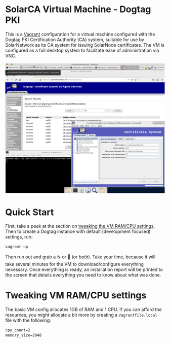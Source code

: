 # SolarCA Virtual Machine - Dogtag PKI

This is a [Vagrant][vagrant] configuration for a virtual machine configured with the Dogtag PKI
Certification Authority (CA) system, suitable for use by SolarNetwork as its CA system for issuing
SolarNode certificates. The VM is configured as a full desktop system to facilitate ease of
administration via VNC.

![SolarCA Desktop](docs/solarca-vnc-demo.png)

# Quick Start

First, take a peek at the section on [tweaking the VM RAM/CPU settings](#tweaking-vm-ramcpu-settings).
Then to create a Dogtag instance with default (development focused) settings, run:

```sh
vagrant up
```

Then run out and grab a ☕️ or 🍩 (or both). Take your time, because it will take several minutes for
the VM to download/configure everything necessary. Once everything is ready, an installation report
will be printed to the screen that details everything you need to know about what was done.

# Tweaking VM RAM/CPU settings

The basic VM config allocates 1GB of RAM and 1 CPU. If you can afford the resources, you might allocate
a bit more by creating a `Vagrantfile.local` file with the following:

```
cpu_count=2
memory_size=2048
```

[vagrant]: https://www.vagrantup.com/
